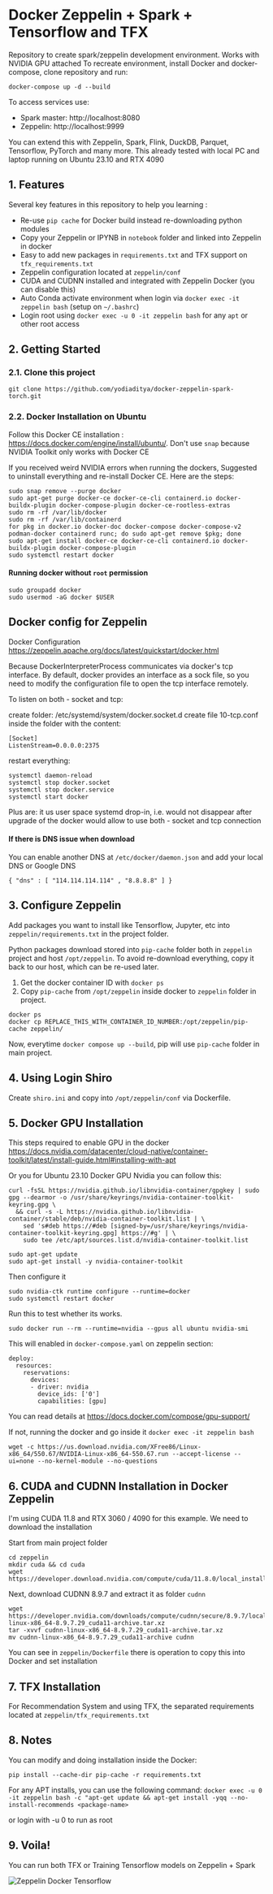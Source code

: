 # Docker Zeppelin + Spark + Tensorflow and TFX
Repository to create spark/zeppelin development environment. Works with NVIDIA GPU attached
To recreate environment, install Docker and docker-compose, clone repository and run:

```
docker-compose up -d --build
```

To access services use:
- Spark master: http://localhost:8080
- Zeppelin: http://localhost:9999

You can extend this with Zeppelin, Spark, Flink, DuckDB, Parquet, Tensorflow, PyTorch and many more.
This already tested with local PC and laptop running on Ubuntu 23.10 and RTX 4090

## 1. Features 

Several key features in this repository to help you learning :

- Re-use `pip cache` for Docker build instead re-downloading python modules
- Copy your Zeppelin or IPYNB in `notebook` folder and linked into Zeppelin in docker
- Easy to add new packages in `requirements.txt` and TFX support on `tfx_requirements.txt`
- Zeppelin configuration located at `zeppelin/conf` 
- CUDA and CUDNN installed and integrated with Zeppelin Docker (you can disable this)
- Auto Conda activate environment when login via `docker exec -it zeppelin bash` (setup on `~/.bashrc`)
- Login root using `docker exec -u 0 -it zeppelin bash` for any `apt` or other root access

## 2. Getting Started

### 2.1. Clone this project

`git clone https://github.com/yodiaditya/docker-zeppelin-spark-torch.git`

### 2.2. Docker Installation on Ubuntu

Follow this Docker CE installation : <https://docs.docker.com/engine/install/ubuntu/>. 
Don't use `snap` because NVIDIA Toolkit only works with Docker CE

If you received weird NVIDIA errors when running the dockers,
Suggested to uninstall everything and re-install Docker CE. Here are the steps:

```
sudo snap remove --purge docker
sudo apt-get purge docker-ce docker-ce-cli containerd.io docker-buildx-plugin docker-compose-plugin docker-ce-rootless-extras
sudo rm -rf /var/lib/docker
sudo rm -rf /var/lib/containerd
for pkg in docker.io docker-doc docker-compose docker-compose-v2 podman-docker containerd runc; do sudo apt-get remove $pkg; done
sudo apt-get install docker-ce docker-ce-cli containerd.io docker-buildx-plugin docker-compose-plugin
sudo systemctl restart docker

```
#### Running docker without `root` permission

```
sudo groupadd docker
sudo usermod -aG docker $USER
```

## Docker config for Zeppelin

Docker Configuration <https://zeppelin.apache.org/docs/latest/quickstart/docker.html>

Because DockerInterpreterProcess communicates via docker's tcp interface.
By default, docker provides an interface as a sock file, so you need to modify the configuration file to open the tcp interface remotely.

To listen on both - socket and tcp:

create folder: /etc/systemd/system/docker.socket.d
create file 10-tcp.conf inside the folder with the content:

```
[Socket]
ListenStream=0.0.0.0:2375
```

restart everything:

```
systemctl daemon-reload
systemctl stop docker.socket
systemctl stop docker.service
systemctl start docker
```

Plus are: it us user space systemd drop-in, i.e. would not disappear after upgrade of the docker
would allow to use both - socket and tcp connection

#### If there is DNS issue when download 
You can enable another DNS at `/etc/docker/daemon.json` and add your local DNS or Google DNS

```
{ "dns" : [ "114.114.114.114" , "8.8.8.8" ] } 
```

## 3. Configure Zeppelin

Add packages you want to install like Tensorflow, Jupyter, etc into `zeppelin/requirements.txt` in the project folder.

Python packages download stored into `pip-cache` folder both in `zeppelin` project and host `/opt/zeppelin`.
To avoid re-download everything, copy it back to our host, which can be re-used later.

1. Get the docker container ID with `docker ps`
2. Copy `pip-cache` from `/opt/zeppelin` inside docker to `zeppelin` folder in project. 

```
docker ps 
docker cp REPLACE_THIS_WITH_CONTAINER_ID_NUMBER:/opt/zeppelin/pip-cache zeppelin/
```

Now, everytime `docker compose up --build`, pip will use `pip-cache` folder in main project.

## 4. Using Login Shiro
Create `shiro.ini` and copy into `/opt/zeppelin/conf` via Dockerfile.

## 5. Docker GPU Installation 
This steps required to enable GPU in the docker
<https://docs.nvidia.com/datacenter/cloud-native/container-toolkit/latest/install-guide.html#installing-with-apt>

Or you for Ubuntu 23.10 Docker GPU Nvidia you can follow this: 

```
curl -fsSL https://nvidia.github.io/libnvidia-container/gpgkey | sudo gpg --dearmor -o /usr/share/keyrings/nvidia-container-toolkit-keyring.gpg \
  && curl -s -L https://nvidia.github.io/libnvidia-container/stable/deb/nvidia-container-toolkit.list | \
    sed 's#deb https://#deb [signed-by=/usr/share/keyrings/nvidia-container-toolkit-keyring.gpg] https://#g' | \
    sudo tee /etc/apt/sources.list.d/nvidia-container-toolkit.list

sudo apt-get update
sudo apt-get install -y nvidia-container-toolkit
```

Then configure it

```
sudo nvidia-ctk runtime configure --runtime=docker
sudo systemctl restart docker
```

Run this to test whether its works. 

```
sudo docker run --rm --runtime=nvidia --gpus all ubuntu nvidia-smi
```

This will enabled in `docker-compose.yaml` on zeppelin section:

```
deploy:
  resources:
    reservations:
      devices:
      - driver: nvidia
        device_ids: ['0']
        capabilities: [gpu]
```

You can read details at <https://docs.docker.com/compose/gpu-support/>


If not, running the docker and go inside it `docker exec -it zeppelin bash`

```
wget -c https://us.download.nvidia.com/XFree86/Linux-x86_64/550.67/NVIDIA-Linux-x86_64-550.67.run --accept-license --ui=none --no-kernel-module --no-questions 
```

## 6. CUDA and CUDNN Installation in Docker Zeppelin
I'm using CUDA 11.8 and RTX 3060 / 4090 for this example. We need to download the installation

Start from main project folder
```
cd zeppelin
mkdir cuda && cd cuda
wget https://developer.download.nvidia.com/compute/cuda/11.8.0/local_installers/cuda_11.8.0_520.61.05_linux.run
```

Next, download CUDNN 8.9.7 and extract it as folder `cudnn`

```
wget https://developer.nvidia.com/downloads/compute/cudnn/secure/8.9.7/local_installers/11.x/cudnn-linux-x86_64-8.9.7.29_cuda11-archive.tar.xz
tar -xvvf cudnn-linux-x86_64-8.9.7.29_cuda11-archive.tar.xz
mv cudnn-linux-x86_64-8.9.7.29_cuda11-archive cudnn
```

You can see in `zeppelin/Dockerfile` there is operation to copy this into Docker and set installation

## 7. TFX Installation

For Recommendation System and using TFX, the separated requirements located at `zeppelin/tfx_requirements.txt`


## 8. Notes
You can modify and doing installation inside the Docker:

`pip install --cache-dir pip-cache -r requirements.txt`

For any APT installs, you can use the following command: 
`docker exec -u 0 -it zeppelin bash -c "apt-get update && apt-get install -yqq --no-install-recommends <package-name>`

or login with -u 0 to run as root


## 9. Voila!
You can run both TFX or Training Tensorflow models on Zeppelin + Spark

![Zeppelin Docker Tensorflow](ss.png?raw=true "Docker Zeppelin Tensorflow")

